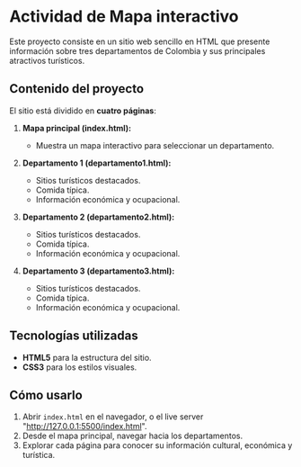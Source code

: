 # Actividad de Mapa interactivo

Este proyecto consiste en un sitio web sencillo en HTML que presente información sobre tres departamentos de Colombia y sus principales atractivos turísticos.  

## Contenido del proyecto  
El sitio está dividido en **cuatro páginas**:  

1. **Mapa principal (index.html):**  
   - Muestra un mapa interactivo para seleccionar un departamento.  

2. **Departamento 1 (departamento1.html):**  
   - Sitios turísticos destacados.  
   - Comida típica.  
   - Información económica y ocupacional.  

3. **Departamento 2 (departamento2.html):**  
   - Sitios turísticos destacados.  
   - Comida típica.  
   - Información económica y ocupacional.  

4. **Departamento 3 (departamento3.html):**  
   - Sitios turísticos destacados.  
   - Comida típica.  
   - Información económica y ocupacional.  

## Tecnologías utilizadas  
- **HTML5** para la estructura del sitio.  
- **CSS3** para los estilos visuales.  

## Cómo usarlo  
1. Abrir `index.html` en el navegador, o el live server "http://127.0.0.1:5500/index.html".  
2. Desde el mapa principal, navegar hacia los departamentos.  
3. Explorar cada página para conocer su información cultural, económica y turística.